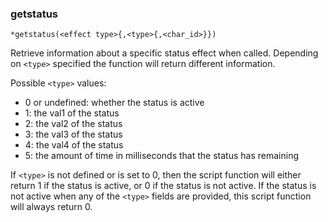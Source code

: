 ### getstatus
```
*getstatus(<effect type>{,<type>{,<char_id>}})
```

Retrieve information about a specific status effect when called. Depending on `<type>`
specified the function will return different information.

Possible `<type>` values:
- 0 or undefined: whether the status is active
- 1: the val1 of the status
- 2: the val2 of the status
- 3: the val3 of the status
- 4: the val4 of the status
- 5: the amount of time in milliseconds that the status has remaining

If `<type>` is not defined or is set to 0, then the script function will either
return 1 if the status is active, or 0 if the status is not active. If the status
is not active when any of the `<type>` fields are provided, this script function
will always return 0.
